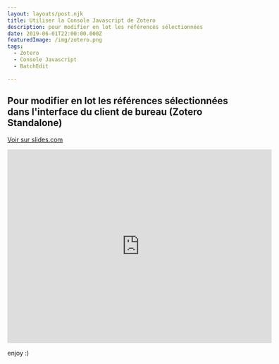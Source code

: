 ```yaml
---
layout: layouts/post.njk
title: Utiliser la Console Javascript de Zotero
description: pour modifier en lot les références sélectionnées
date: 2019-06-01T22:00:00.000Z
featuredImage: /img/zotero.png
tags:
  - Zotero
  - Console Javascript
  - BatchEdit

---
```


## Pour modifier en lot les références sélectionnées dans l'interface du client de bureau (Zotero Standalone)

[Voir sur slides.com](https://slides.com/ujubib/deck-16#/utiliser-la-console-javascript-de-zotero-pour-modifier-en-lot-les-r%C3%A9f%C3%A9rences-s%C3%A9lectionn%C3%A9es)

<iframe src="https://slides.com/ujubib/deck-16/embed" width="600" height="440" scrolling="no" frameborder="0" webkitallowfullscreen mozallowfullscreen allowfullscreen></iframe>

enjoy :)